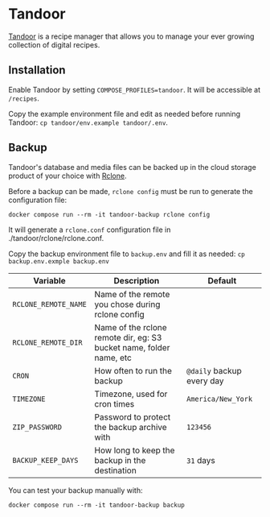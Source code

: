 # Tandoor

[Tandoor](https://tandoor.dev/) is a recipe manager that allows you to manage your ever growing collection of digital recipes.

## Installation

Enable Tandoor by setting `COMPOSE_PROFILES=tandoor`. It will be accessible at `/recipes`.

Copy the example environment file and edit as needed before running Tandoor: `cp tandoor/env.example tandoor/.env`.

## Backup

Tandoor's database and media files can be backed up in the cloud storage product of your choice with [Rclone](https://rclone.org/).

Before a backup can be made, `rclone config` must be run to generate the configuration file:

```shell
docker compose run --rm -it tandoor-backup rclone config
```

It will generate a `rclone.conf` configuration file in ./tandoor/rclone/rclone.conf.

Copy the backup environment file to `backup.env` and fill it as needed:
`cp backup.env.exmple backup.env`

| Variable             | Description                                                         | Default                   |
|----------------------|---------------------------------------------------------------------|---------------------------|
| `RCLONE_REMOTE_NAME` | Name of the remote you chose during rclone config                   |                           |
| `RCLONE_REMOTE_DIR`  | Name of the rclone remote dir, eg: S3 bucket name, folder name, etc |                           |
| `CRON`               | How often to run the backup                                         | `@daily` backup every day |
| `TIMEZONE`           | Timezone, used for cron times                                       | `America/New_York`        |
| `ZIP_PASSWORD`       | Password to protect the backup archive with                         | `123456`                  |
| `BACKUP_KEEP_DAYS`   | How long to keep the backup in the destination                      | `31` days                 |

You can test your backup manually with:

```shell
docker compose run --rm -it tandoor-backup backup
```

